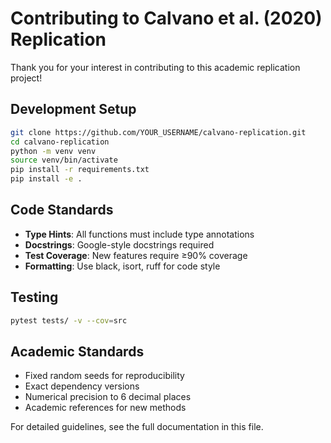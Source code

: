 # Contributing to Calvano et al. (2020) Replication

Thank you for your interest in contributing to this academic replication project!

## Development Setup

```bash
git clone https://github.com/YOUR_USERNAME/calvano-replication.git
cd calvano-replication
python -m venv venv
source venv/bin/activate
pip install -r requirements.txt
pip install -e .
```

## Code Standards

- **Type Hints**: All functions must include type annotations
- **Docstrings**: Google-style docstrings required
- **Test Coverage**: New features require ≥90% coverage
- **Formatting**: Use black, isort, ruff for code style

## Testing

```bash
pytest tests/ -v --cov=src
```

## Academic Standards

- Fixed random seeds for reproducibility
- Exact dependency versions
- Numerical precision to 6 decimal places
- Academic references for new methods

For detailed guidelines, see the full documentation in this file.
